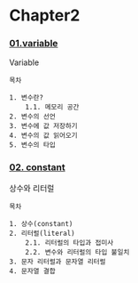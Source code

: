 # Chapter2

### [01.variable](01.variable.md)
Variable
```text
목차

1. 변수란?
    1.1. 메모리 공간
2. 변수의 선언
3. 변수에 값 저장하기
4. 변수의 값 읽어오기
5. 변수의 타입
```
### [02. constant](02.constant.md)
상수와 리터럴
```
목차

1. 상수(constant)
2. 리터럴(literal)
    2.1. 리터럴의 타입과 접미사
    2.2. 변수와 리터럴의 타입 불일치
3. 문자 리터럴과 문자열 리터럴
4. 문자열 결합
```